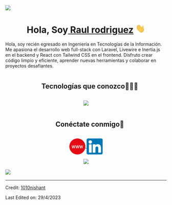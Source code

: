 <!--horizontal divider(gradiant)-->
<img src="https://user-images.githubusercontent.com/73097560/115834477-dbab4500-a447-11eb-908a-139a6edaec5c.gif">
<h1 align="center">Hola, Soy<a  href="https://raulportafolio.com/"> Raul rodriguez</a> <img  src="https://raw.githubusercontent.com/ABSphreak/ABSphreak/master/gifs/Hi.gif" width="30px"></h1>

Hola, soy recién egresado en Ingeniería en Tecnologías de la Información. Me apasiona el desarrollo web full-stack con Laravel, Livewire e Inertia.js en el backend y React con Tailwind CSS en el frontend. Disfruto crear código limpio y eficiente, aprender nuevas herramientas y colaborar en proyectos desafiantes.

<!--h1 without bottom border-->
<div id="user-content-toc">
  <ul align="center">
    <summary><h2 style="display: inline-block">Tecnologías que conozco👨🏻‍💻</h2></summary>
  </ul>
</div>
<!--tech stack icons-->
<p align="center">
  <a href="https://skillicons.dev">
    <img src="https://skillicons.dev/icons?i=html,css,bootstrap,tailwind,js,react,astro,laravel,php,flask,mysql,vite,git,github,docker,vscode,linux,windows,raspberrypi,nginx,npm=14" />
  </a>
</p>




<!-- Connect with me -->
<!--h2 without bottom border-->
<div id="user-content-toc">
  <ul align="center">
    <summary><h2 style="display: inline-block">Conéctate conmigo🤝</h2></summary>
  </ul>
</div>


<p align="center" >
  <a href="https://raulportafolio.com" target="blank">
    <img align="center" alt="Raul Rodriguez | Portfolio" height="50" width="50px" src="https://github.com/SatYu26/SatYu26/blob/master/Assets/www.svg" />
  </a>
  <a href="https://www.linkedin.com/in/rodriguezraul050221" target="blank">
    <img align="center" alt="rodriguezraul050221 | Linkedin" height="50" width="50px" src="https://github.com/SatYu26/SatYu26/blob/master/Assets/Linkedin.svg" />
  </a>
</p>



<!--profile visit count-->
<div align="center">
  
[![](https://visitcount.itsvg.in/api?id=1010nishant&icon=3&color=6)](https://visitcount.itsvg.in)
  
</div>


<!--horizontal divider(gradiant)-->
<img src="https://user-images.githubusercontent.com/73097560/115834477-dbab4500-a447-11eb-908a-139a6edaec5c.gif">

----------------------------------------------------------------------
Credit: [1010nishant](https://github.com/1010nishant)

Last Edited on: 29/4/2023
